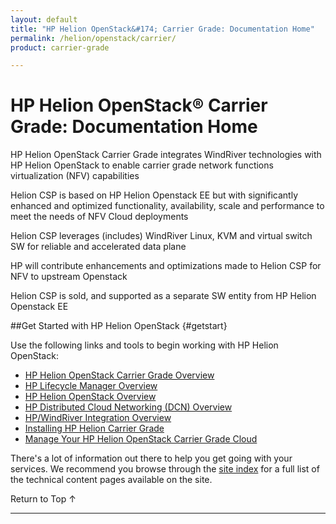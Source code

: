 ```yaml
---
layout: default
title: "HP Helion OpenStack&#174; Carrier Grade: Documentation Home"
permalink: /helion/openstack/carrier/
product: carrier-grade

---
```

<!--UNDER REVISION-->


<script>

function PageRefresh {
onLoad="window.refresh"
}

PageRefresh();

</script>

# HP Helion OpenStack&#174; Carrier Grade: Documentation Home

<!-- From Helion-CSP-Edition.pptx  https://wiki.hpcloud.net/download/attachments/32052622/Helion-CSP-Edition.pptx?version=1&modificationDate=1426628637000&api=v2 -->

HP Helion OpenStack Carrier Grade integrates WindRiver technologies with HP Helion OpenStack to enable carrier grade network functions virtualization (NFV) capabilities 

Helion CSP is based on HP Helion Openstack EE but with significantly enhanced and optimized functionality, availability, scale and  performance to meet the needs of NFV Cloud deployments

Helion CSP leverages (includes) WindRiver Linux, KVM and virtual switch SW for reliable and accelerated data plane

HP will contribute enhancements and optimizations made to Helion CSP for NFV to upstream Openstack

Helion CSP is sold, and supported as a separate SW entity from HP Helion Openstack EE


##Get Started with HP Helion OpenStack {#getstart}

Use the following links and tools to begin working with HP Helion OpenStack:

* [HP Helion OpenStack Carrier Grade Overview](/helion/openstack/carrier/overview)
* [HP Lifecycle Manager Overview](/helion/openstack/carrier/hlm/overivew)
* [HP Helion OpenStack Overview](/helion/openstack/carrier/helion/overview)
* [HP Distributed Cloud Networking (DCN) Overview](/helion/openstack/carrier/dcn/overview/)
* [HP/WindRiver Integration Overview](/helion/openstack/carrier/wr/overview)
* [Installing HP Helion Carrier Grade](/helion/openstack/carrier/install/overview)
* [Manage Your HP Helion OpenStack Carrier Grade Cloud](/helion/commercial/carrier/dashboard/managing/)


There's a lot of information out there to help you get going with your services. We recommend you browse through the [site index](/helion/openstack/carrier/siteindex/) for a full list of the technical content pages available on the site.


<a href="#top" style="padding:14px 0px 14px 0px; text-decoration: none;"> Return to Top &#8593; </a>

----
